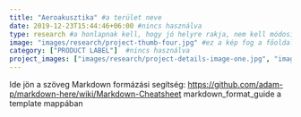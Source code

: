 ```yaml
---
title: "Aeroakusztika" #a terület neve
date: 2019-12-23T15:44:46+06:00 #nincs használva
type: research #a honlapnak kell, hogy jó helyre rakja, nem kell módosítani
image: "images/research/project-thumb-four.jpg" #ez a kép fog a főoldalra kerülni
category: ["PRODUCT LABEL"]  #nincs használva
project_images: ["images/research/project-details-image-one.jpg", "images/research/project-details-image-two.jpg"] #képek amik a lap alán lesznek
---
```


Ide jön a szöveg
Markdown formázási segítség:
https://github.com/adam-p/markdown-here/wiki/Markdown-Cheatsheet
markdown_format_guide a template mappában